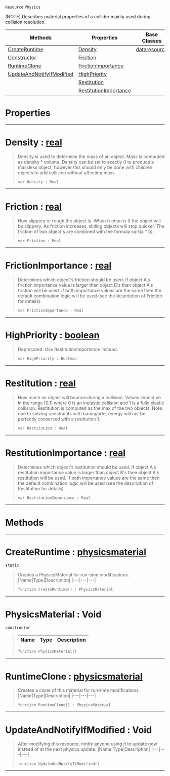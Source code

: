  `Resource` `Physics`



(NOTE) Describes material properties of a collider mainly used during collision resolution.

|Methods|Properties|Base Classes|Derived Classes|
|---|---|---|---|
|[ CreateRuntime](https://github.com/PlasmaEngine/PlasmaDocs/tree/master/docs/C%2B%2B/code_reference/class_reference/physicsmaterial.markdown#createruntime-plasma-engin)|[ Density](https://github.com/PlasmaEngine/PlasmaDocs/tree/master/docs/C%2B%2B/code_reference/class_reference/physicsmaterial.markdown#density-plasma-engine-docu)|[dataresource](https://github.com/PlasmaEngine/PlasmaDocs/tree/master/docs/C%2B%2B/code_reference/class_reference/dataresource.markdown)| |
|[ Constructor](https://github.com/PlasmaEngine/PlasmaDocs/tree/master/docs/C%2B%2B/code_reference/class_reference/physicsmaterial.markdown#physicsmaterial-void)|[ Friction](https://github.com/PlasmaEngine/PlasmaDocs/tree/master/docs/C%2B%2B/code_reference/class_reference/physicsmaterial.markdown#friction-plasma-engine-doc)| | |
|[ RuntimeClone](https://github.com/PlasmaEngine/PlasmaDocs/tree/master/docs/C%2B%2B/code_reference/class_reference/physicsmaterial.markdown#runtimeclone-plasma-engine)|[ FrictionImportance](https://github.com/PlasmaEngine/PlasmaDocs/tree/master/docs/C%2B%2B/code_reference/class_reference/physicsmaterial.markdown#frictionimportance-plasma)| | |
|[ UpdateAndNotifyIfModified](https://github.com/PlasmaEngine/PlasmaDocs/tree/master/docs/C%2B%2B/code_reference/class_reference/physicsmaterial.markdown#updateandnotifyifmodifie)|[ HighPriority](https://github.com/PlasmaEngine/PlasmaDocs/tree/master/docs/C%2B%2B/code_reference/class_reference/physicsmaterial.markdown#highpriority-plasma-engine)| | |
| |[ Restitution](https://github.com/PlasmaEngine/PlasmaDocs/tree/master/docs/C%2B%2B/code_reference/class_reference/physicsmaterial.markdown#restitution-plasma-engine)| | |
| |[ RestitutionImportance](https://github.com/PlasmaEngine/PlasmaDocs/tree/master/docs/C%2B%2B/code_reference/class_reference/physicsmaterial.markdown#restitutionimportance-ze)| | |


 #  Properties


---  
 #  Density : [real](https://github.com/PlasmaEngine/PlasmaDocs/tree/master/docs/C%2B%2B/code_reference/lightning_base_types/real.markdown)

> Density is used to determine the mass of an object. Mass is computed as density * volume. Density can be set to exactly 0 to produce a massless object, however this should only be done with children objects to add collision without affecting mass.
> ``` lang=cpp, name=Lightning
> var Density : Real


---  
 #  Friction : [real](https://github.com/PlasmaEngine/PlasmaDocs/tree/master/docs/C%2B%2B/code_reference/lightning_base_types/real.markdown)

> How slippery or rough the object is. When friction is 0 the object will be slippery. As friction increases, sliding objects will stop quicker. The friction of two object's are combined with the formula sqrt(a * b).
> ``` lang=cpp, name=Lightning
> var Friction : Real


---  
 #  FrictionImportance : [real](https://github.com/PlasmaEngine/PlasmaDocs/tree/master/docs/C%2B%2B/code_reference/lightning_base_types/real.markdown)

> Determines which object's friction should be used. If object A's friction importance value is larger than object B's then object A's friction will be used. If both importance values are the same then the default combination logic will be used (see the description of Friction for details).
> ``` lang=cpp, name=Lightning
> var FrictionImportance : Real


---  
 #  HighPriority : [boolean](https://github.com/PlasmaEngine/PlasmaDocs/tree/master/docs/C%2B%2B/code_reference/lightning_base_types/boolean.markdown)

> Deprecated. Use RestitutionImportance instead.
> ``` lang=cpp, name=Lightning
> var HighPriority : Boolean


---  
 #  Restitution : [real](https://github.com/PlasmaEngine/PlasmaDocs/tree/master/docs/C%2B%2B/code_reference/lightning_base_types/real.markdown)

> How much an object will bounce during a collision. Values should be in the range [0,1] where 0 is an inelastic collision and 1 is a fully elastic collision. Restitution is computed as the max of the two objects. Note: due to solving constraints with baumgarte, energy will not be perfectly conserved with a restitution 1.
> ``` lang=cpp, name=Lightning
> var Restitution : Real


---  
 #  RestitutionImportance : [real](https://github.com/PlasmaEngine/PlasmaDocs/tree/master/docs/C%2B%2B/code_reference/lightning_base_types/real.markdown)

> Determines which object's restitution should be used. If object A's restitution importance value is larger than object B's then object A's restitution will be used. If both importance values are the same then the default combination logic will be used (see the description of Restitution for details).
> ``` lang=cpp, name=Lightning
> var RestitutionImportance : Real


---  
 #  Methods


---  
 #  CreateRuntime : [physicsmaterial](https://github.com/PlasmaEngine/PlasmaDocs/tree/master/docs/C%2B%2B/code_reference/class_reference/physicsmaterial.markdown)

 `static`

> Creates a PhysicsMaterial for run-time modifications.
> |Name|Type|Description|
> |---|---|---|
> ``` lang=cpp, name=Lightning
> function CreateRuntime() : PhysicsMaterial
> ``` 


---  
 #  PhysicsMaterial : Void

 `constructor`

> 
> |Name|Type|Description|
> |---|---|---|
> ``` lang=cpp, name=Lightning
> function PhysicsMaterial()
> ``` 


---  
 #  RuntimeClone : [physicsmaterial](https://github.com/PlasmaEngine/PlasmaDocs/tree/master/docs/C%2B%2B/code_reference/class_reference/physicsmaterial.markdown)

> Creates a clone of this material for run-time modifications.
> |Name|Type|Description|
> |---|---|---|
> ``` lang=cpp, name=Lightning
> function RuntimeClone() : PhysicsMaterial
> ``` 


---  
 #  UpdateAndNotifyIfModified : Void

> After modifying this resource, notify anyone using it to update now instead of at the next physics update.
> |Name|Type|Description|
> |---|---|---|
> ``` lang=cpp, name=Lightning
> function UpdateAndNotifyIfModified()
> ``` 


---  
 

 